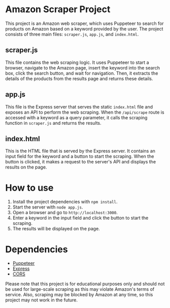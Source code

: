 # Amazon Scraper Project

This project is an Amazon web scraper, which uses Puppeteer to search for products on Amazon based on a keyword provided by the user. The project consists of three main files: `scraper.js`, `app.js`, and `index.html`.

## scraper.js

This file contains the web scraping logic. It uses Puppeteer to start a browser, navigate to the Amazon page, insert the keyword into the search box, click the search button, and wait for navigation. Then, it extracts the details of the products from the results page and returns these details.

## app.js

This file is the Express server that serves the static `index.html` file and exposes an API to perform the web scraping. When the `/api/scrape` route is accessed with a keyword as a query parameter, it calls the scraping function in `scraper.js` and returns the results.

## index.html

This is the HTML file that is served by the Express server. It contains an input field for the keyword and a button to start the scraping. When the button is clicked, it makes a request to the server's API and displays the results on the page.

# How to use

1. Install the project dependencies with `npm install`.
2. Start the server with `node app.js`.
3. Open a browser and go to `http://localhost:3000`.
4. Enter a keyword in the input field and click the button to start the scraping.
5. The results will be displayed on the page.

# Dependencies

- [Puppeteer](https://pptr.dev/)
- [Express](https://expressjs.com/)
- [CORS](https://expressjs.com/en/resources/middleware/cors.html)

Please note that this project is for educational purposes only and should not be used for large-scale scraping as this may violate Amazon's terms of service. Also, scraping may be blocked by Amazon at any time, so this project may not work in the future.
